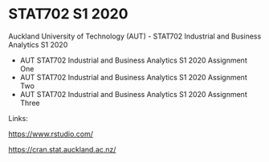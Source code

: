 # STAT702 S1 2020

Auckland University of Technology (AUT) - STAT702 Industrial and Business Analytics S1 2020

* AUT STAT702 Industrial and Business Analytics S1 2020 Assignment One
* AUT STAT702 Industrial and Business Analytics S1 2020 Assignment Two
* AUT STAT702 Industrial and Business Analytics S1 2020 Assignment Three

Links:

https://www.rstudio.com/

https://cran.stat.auckland.ac.nz/
